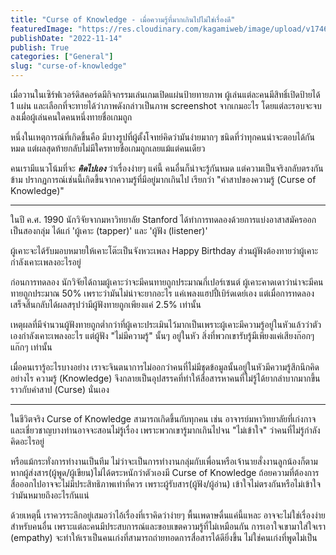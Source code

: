 ```yaml
---
title: "Curse of Knowledge - เมื่อความรู้ที่มากเกินไปไม่ใช่เรื่องดี"
featuredImage: "https://res.cloudinary.com/kagamiweb/image/upload/v1746804824/blog.coregamehd.com/curse-of-knowledge.jpg"
publishDate: "2022-11-14"
publish: True
categories: ["General"]
slug: "curse-of-knowledge"
---
```



เมื่อวานในเซิร์ฟเวอร์ดิสคอร์ดมีกิจกรรมเล่นเกมเปิดแผ่นป้ายทายภาพ ผู้เล่นแต่ละคนมีสิทธิ์เปิดป้ายได้ 1 แผ่น และเลือกที่จะทายได้ว่าภาพดังกล่าวเป็นภาพ screenshot จากเกมอะไร โดยแต่ละรอบจะจบลงเมื่อผู้เล่นคนใดคนหนึ่งทายชื่อเกมถูก

หนึ่งในเหตุการณ์ที่เกิดขึ้นคือ มีบางรูปที่ผู้ตั้งโจทย์คิดว่ามันง่ายมากๆ ชนิดที่ว่าทุกคนน่าจะตอบได้กันหมด แต่ผลสุดท้ายกลับไม่มีใครทายชื่อเกมถูกเลยแม้แต่คนเดียว

คนเรามีแนวโน้มที่จะ ***คิดไปเอง*** ว่าเรื่องง่ายๆ แค่นี้ คนอื่นก็น่าจะรู้กันหมด แต่ความเป็นจริงกลับตรงกันข้าม ปรากฏการณ์เช่นนี้เกิดขึ้นจากความรู้ที่มีอยู่มากเกินไป เรียกว่า "คำสาปของความรู้ (Curse of Knowledge)"

---

ในปี ค.ศ. 1990 นักวิจัยจากมหาวิทยาลัย Stanford ได้ทำการทดลองด้วยการแบ่งอาสาสมัครออกเป็นสองกลุ่ม ได้แก่ 'ผู้เคาะ (tapper)' และ 'ผู้ฟัง (listener)'

ผู้เคาะจะได้รับมอบหมายให้เคาะโต๊ะเป็นจังหวะเพลง Happy Birthday ส่วนผู้ฟังต้องทายว่าผู้เคาะกำลังเคาะเพลงอะไรอยู่

ก่อนการทดลอง นักวิจัยได้ถามผู้เคาะว่าจะมีคนทายถูกประมาณกี่เปอร์เซนต์ ผู้เคาะคาดเดาว่าน่าจะมีคนทายถูกประมาณ 50% เพราะว่ามันไม่น่าจะยากอะไร แค่เพลงแฮปปี้เบิร์ดเดย์เอง แต่เมื่อการทดลองเสร็จสิ้นกลับได้ผลสรุปว่ามีผู้ฟังทายถูกเพียงแค่ 2.5% เท่านั้น

เหตุผลที่มีจำนวนผู้ฟังทายถูกต่ำกว่าที่ผู้เคาะประเมินไว้มากเป็นเพราะผู้เคาะมีความรู้อยู่ในหัวแล้วว่าตัวเองกำลังเคาะเพลงอะไร แต่ผู้ฟัง "ไม่มีความรู้" นั้นๆ อยู่ในหัว สิ่งที่พวกเขารับรู้มีเพียงแค่เสียงก๊อกๆ แก๊กๆ เท่านั้น

เมื่อคนเรารู้อะไรบางอย่าง เราจะจินตนาการไม่ออกว่าคนที่ไม่มีชุดข้อมูลนั้นอยู่ในหัวมีความรู้สึกนึกคิดอย่างไร ความรู้ (Knowledge) จึงกลายเป็นอุปสรรคที่ทำให้สื่อสารหาคนที่ไม่รู้ได้ยากลำบากมากขึ้นราวกับคำสาป (Curse) นั่นเอง

---


ในชีวิตจริง Curse of Knowledge สามารถเกิดขึ้นกับทุกคน เช่น อาจารย์มหาวิทยาลัยที่เก่งกาจและเชี่ยวชาญบางท่านอาจจะสอนไม่รู้เรื่อง เพราะพวกเขารู้มากเกินไปจน "ไม่เข้าใจ" ว่าคนที่ไม่รู้กำลังคิดอะไรอยู่

หรือแม้กระทั่งการทำงานเป็นทีม ไม่ว่าจะเป็นการทำงานกลุ่มกับเพื่อนหรือเจ้านายสั่งงานลูกน้องก็ตาม หากผู้ส่งสาร(ผู้พูด/ผู้เขียน)ไม่ได้ตระหนักว่าตัวเองมี Curse of Knowledge ถ้อยความที่ต้องการสื่อออกไปอาจจะไม่มีประสิทธิภาพเท่าที่ควร เพราะผู้รับสาร(ผู้ฟัง/ผู้อ่าน) เข้าใจไม่ตรงกันหรือไม่เข้าใจว่ามันหมายถึงอะไรกันแน่

ด้วยเหตุนี้ เราควรระลึกอยู่เสมอว่าไอ้เรื่องที่เราคิดว่าง่ายๆ พื้นเพดาษดื่นแค่นี้แหละ อาจจะไม่ใช่เรื่องง่ายสำหรับคนอื่น เพราะแต่ละคนมีประสบการณ์และขอบเขตความรู้ที่ไม่เหมือนกัน การเอาใจเขามาใส่ใจเรา (empathy) จะทำให้เราเป็นคนเก่งที่สามารถถ่ายทอดการสื่อสารได้ดียิ่งขึ้น ไม่ใช่คนเก่งที่พูดไม่เป็น
